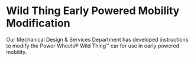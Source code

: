 # Wild Thing Early Powered Mobility Modification
Our Mechanical Design & Services Department has developed instructions to modify the Power Wheels® Wild Thing™ car for use in early powered mobility. 
